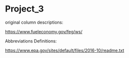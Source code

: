 # Project_3

original column descriptions:

https://www.fueleconomy.gov/feg/ws/

Abbreviations Definitions:

https://www.epa.gov/sites/default/files/2016-10/readme.txt
